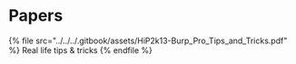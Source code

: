 # Papers

{% file src="../../../.gitbook/assets/HiP2k13-Burp_Pro_Tips_and_Tricks.pdf" %}
Real life tips & tricks
{% endfile %}



